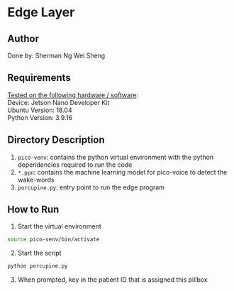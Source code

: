 # Edge Layer
## Author
Done by: Sherman Ng Wei Sheng

## Requirements
<u>Tested on the following hardware / software</u>:<br/>
Device: Jetson Nano Developer Kit<br/>
Ubuntu Version: 18.04<br/>
Python Version: 3.9.16<br/>

## Directory Description
1. `pico-venv`: contains the python virtual environment with the python dependencies required to run the code
2. `*.ppn`: contains the machine learning model for pico-voice to detect the wake-words
3. `porcupine.py`: entry point to run the edge program

## How to Run
1. Start the virtual environment
```bash
source pico-venv/bin/activate
```
2. Start the script
```bash
python porcupine.py
```
3. When prompted, key in the patient ID that is assigned this pillbox
